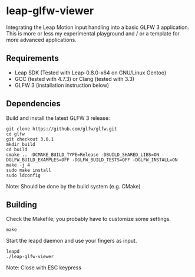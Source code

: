 leap-glfw-viewer
================

Integrating the Leap Motion input handling into a basic GLFW 3 application.
This is more or less my experimental playground and / or a template for more advanced applications.


Requirements
------------

* Leap SDK (Tested with Leap-0.8.0-x64 on GNU/Linux Gentoo)
* GCC (tested with 4.7.3) or Clang (tested with 3.3)
* GLFW 3 (installation instruction below)


Dependencies
-------------

Build and install the latest GLFW 3 release:

    git clone https://github.com/glfw/glfw.git
    cd glfw
    git checkout 3.0.1
    mkdir build
    cd build
    cmake .. -DCMAKE_BUILD_TYPE=Release -DBUILD_SHARED_LIBS=ON -DGLFW_BUILD_EXAMPLES=OFF -DGLFW_BUILD_TESTS=OFF -DGLFW_INSTALL=ON
    make -j 4
    sudo make install
    sudo ldconfig

Note: Should be done by the build system (e.g. CMake)


Building
--------

Check the Makefile; you probably have to customize some settings.

    make

Start the leapd daemon and use your fingers as input.

    leapd
    ./leap-glfw-viewer

Note: Close with ESC keypress

